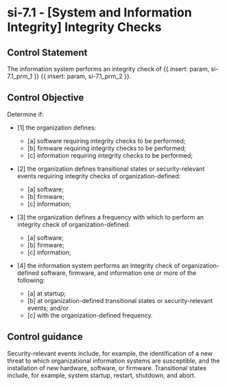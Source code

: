 # si-7.1 - \[System and Information Integrity\] Integrity Checks

## Control Statement

The information system performs an integrity check of {{ insert: param, si-7.1_prm_1 }} {{ insert: param, si-7.1_prm_2 }}.

## Control Objective

Determine if:

- \[1\] the organization defines:

  - \[a\] software requiring integrity checks to be performed;
  - \[b\] firmware requiring integrity checks to be performed;
  - \[c\] information requiring integrity checks to be performed;

- \[2\] the organization defines transitional states or security-relevant events requiring integrity checks of organization-defined:

  - \[a\] software;
  - \[b\] firmware;
  - \[c\] information;

- \[3\] the organization defines a frequency with which to perform an integrity check of organization-defined:

  - \[a\] software;
  - \[b\] firmware;
  - \[c\] information;

- \[4\] the information system performs an integrity check of organization-defined software, firmware, and information one or more of the following:

  - \[a\] at startup;
  - \[b\] at organization-defined transitional states or security-relevant events; and/or
  - \[c\] with the organization-defined frequency.

## Control guidance

Security-relevant events include, for example, the identification of a new threat to which organizational information systems are susceptible, and the installation of new hardware, software, or firmware. Transitional states include, for example, system startup, restart, shutdown, and abort.
